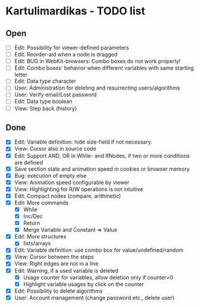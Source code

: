 Kartulimardikas - TODO list
===========================

Open
----
* [ ] Edit: Possibility for viewer-defined parameters
* [ ] Edit: Reorder-aid when a node is dragged
* [ ] Edit: BUG in WebKit-browsers: Combo boxes do not work properly!
* [ ] Edit: Combo boxes' behavior when different variables with same starting letter
* [ ] Edit: Data type character
* [ ] User: Administration for deleting and resurrecting users/algorithms
* [ ] User: Verify email/Lost password
* [ ] Edit: Data type boolean
* [ ] View: Step back (history)

Done
----
* [x] Edit: Variable definition: hide size-field if not necessary.
* [x] View: Cursor also in source code
* [x] Edit: Support AND, OR in While- and IfNodes, if two or more conditions are defined
* [x] Save section state and animation speed in cookies or browser memory
* [x] Bug: execution of empty else
* [x] View: Animation speed configurable by viewer
* [x] View: Highlighting for R/W operations is not intuitive
* [x] Edit: Compact nodes (compare, arithmetic)
* [x] Edit: More commands
    * [x] While
    * [x] Inc/Dec
    * [x] Return
    * [x] Merge Variable and Constant => Value
* [x] Edit: More structures
    * [x] lists/arrays
* [x] Edit: Variable definition: use combo box for value/undefined/random
* [x] View: Cursor between the steps
* [x] View: Right edges are not in a line
* [x] Edit: Warning, if a used variable is deleted
    * [x] Usage counter for variables, allow deletion only if counter=0
    * [x] Highlight variable usages by click on the counter
* [x] Edit: Possibility to delete algorithms
* [x] User: Account management (change password etc., delete user)
